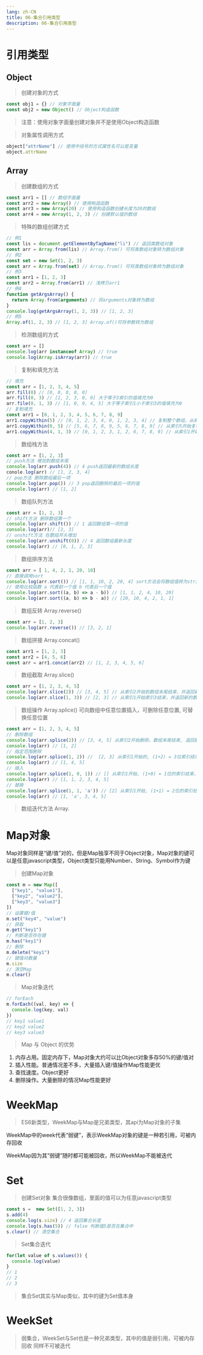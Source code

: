 ```yaml
---
lang: zh-CN
title: 06-集合引用类型
description: 06-集合引用类型
---
```


# 引用类型
## Object
>创建对象的方式 
```js
const obj1 = {} // 对象字面量
const obj2 = new Object() // Object构造函数
```
>注意：使用对象字面量创建对象并不是使用Object构造函数 

> 对象属性调用方式
```js
object["attrName"] // 使用中括号的方式属性名可以是变量
object.attrName
```
## Array
> 创建数组的方式 
```js
const arr1 = [] // 数组字面量
const arr2 = new Array() // 使用构造函数
const arr3 = new Array(20) // 使用构造函数创建长度为20的数组
const arr4 = new Array(1, 2, 3) // 创建默认值的数组
```
> 特殊的数组创建方式
```js
// 例1
const lis = document.getElementByTagName("li") // 返回类数组对象
const arr = Array.from(lis) // Array.from() 可将类数组对象转为数组对象
// 例2
const set = new Set(1, 2, 3)
const arr = Array.from(set) // Array.from() 可将类数组对象转为数组对象
// 例3
const arr1 = [1, 2, 3]
const arr2 = Array.from(arr1) // 浅拷贝arr1
// 例4
function getArgsArray() {
  return Array.from(arguments) // 将arguments对象转为数组
}
console.log(getArgsArray(1, 2, 3)) // [1, 2, 3]
// 例5
Array.of(1, 2, 3) // [1, 2, 3] Array.of()可将参数转为数组
```
> 检测数组的方式
```js
const arr = []
console.log(arr instanceof Array) // true
console.log(Array.isArray(arr)) // true
```
> 复制和填充方法
```js
// 填充
const arr = [1, 2, 3, 4, 5]
arr.fill(0) // [0, 0, 0, 0, 0]
arr.fill(0, 3) // [1, 2, 3, 0, 0] 大于等于3索引的值填充为0
arr.file(0, 1, 3) // [1, 0, 0, 4, 5] 大于等于索引1小于索引3的值填充为0
// 复制填充
const arr1 = [0, 1, 2, 3, 4, 5, 6, 7, 8, 9]
arr1.copyWithin(5) // [0, 1, 2, 3, 4, 0, 1, 2, 3, 4] // 复制整个数组，从索引5开始按索引开始复制填充，直到源数组的边界
arr1.copyWithin(0, 5) // [5, 6, 7, 8, 9, 5, 6, 7, 8, 9] // 从索引5开始复制，从索引0开始复制填充，直至复制完成
arr1.copyWithin(4, 1, 3) // [0, 1, 2, 3, 1, 2, 6, 7, 8, 9] // 从索引1开始复制到索引3结束复制，从索引0=4开始复制填充，直至复制完成
```
> 数组栈方法
```js
const arr = [1, 2, 3]
// push方法 增加到数组末尾
console.log(arr.push(4)) // 4 push返回最新的数组长度
conole.log(arr) // [1, 2, 3, 4]
// pop方法 删除数组最后一项
console.log(arr.pop()) // 3 pop返回删除的最后一项的值
console.log(arr) // [1, 2]
```
> 数组队列方法
```js
const arr = [1, 2, 3]
// shift方法 删除数组第一个
console.log(arr.shift()) // 1 返回数组第一项的值
console.log(arr)// [2, 3]
// unshift方法 在数组开头增加
console.log(arr.unshift(0)) // 4 返回数组最新长度
console.log(arr) // [0, 1, 2, 3]
```
> 数组排序方法
```js
const arr = [ 1, 4, 2, 1, 20, 10]
// 直接调用sort
console.log(arr.sort()) // [1, 1, 10, 2, 20, 4] sort方法会将数组值转为string比较
// 使用比较函数 a 代表前一个值 b 代表后一个值 
console.log(arr.sort((a, b) => a - b)) // [1, 1, 2, 4, 10, 20]
console.log(arr.sort((a, b) => b - a)) // [20, 10, 4, 2, 1, 1]
```
> 数组反转 Array.reverse()
```js
const arr = [1, 2, 3]
console.log(arr.reverse()) // [3, 2, 1]
```
> 数组拼接 Array.concat()
```js
const arr1 = [1, 2, 3] 
const arr2 = [4, 5, 6]
const arr = arr1.concat(arr2) // [1, 2, 3, 4, 5, 6]
```
> 数组截取 Array.slice()
```js
const arr = [1, 2, 3, 4, 5]
console.log(arr.slice(2)) // [3, 4, 5] // 从索引2开始到数组末尾结束，并返回新的数组
console.log(arr.slice(1, 3)) // [2, 3] // 从索引1开始索引3结束，并返回新的数组
```
> 数组操作 Array.splice() 可向数组中任意位置插入，可删除任意位置, 可替换任意位置
```js
const arr = [1, 2, 3, 4, 5]
// 删除数组
console.log(arr.splice(2)) // [3, 4, 5] 从索引2开始删除，数组末尾结束, 返回删除项的数组
console.log(arr) // [1, 2]
// 指定范围删除
console.log(arr.splice(1, 2)) //  [2, 3] 从索引1开始的, (1+2) = 3位索引结束，返回删除项的数组
console.log(arr) // [1, 4, 5]
// 插入
console.log(arr.splice(1, 0, 1)) // [] 从索引1开始, (1+0) = 1位的索引结束，并插入值1 // 1 -> 1 + 0 中间没有元素，所以空数组
console.log(arr) // [1, 1, 2, 3, 4, 5]
// 替换
console.log(arr.splice(1, 1, 'a')) // [2] 从索引1开始, (1+1) = 2位的索引结束，并插入值1 // 1 -> 1 + 1 中间为索引1的值2，所以[2]
console.log(arr) // [1, 'a', 3, 4, 5]
```
> 数组迭代方法 
Array.


# Map对象 
Map对象同样是“键/值”对的，但是Map独享不同于Object对象，Map对象的键可以是任意javascript类型，Object类型只能用Number、String、Symbol作为键
> 创建Map对象
```js
const m = new Map([
  ["key1", "value1"],
  ["key2", "value2"],
  ["key3", "value3"]
])
// 设置键/值
m.set("key4", "value")
// 获取
m.get("key1")
// 判断是否存在键
m.has("key1")
// 删除
m.delete("key1")
// 键值对数量
m.size
// 清空Map
m.clear()
```
> Map对象迭代
```js
// forEach
m.forEach((val, key) => {
  console.log(key, val)
})
// key1 value1
// key2 value2
// key3 value3
```
> Map 与 Object 的优势
1. 内存占用。固定内存下，Map对象大约可以比Object对象多存50%的键/值对
2. 插入性能。普通情况差不多，大量插入键/值操作Map性能更优
3. 查找速度。Object更好
4. 删除操作。大量删除的情况Map性能更好

# WeekMap 
> ES6新类型，WeekMap与Map是兄弟类型，其api为Map对象的子集

WeekMap中的week代表“弱键”，表示WeekMap对象的键是一种若引用，可被内存回收

WeekMap因为其“弱键”随时都可能被回收，所以WeekMap不能被迭代

# Set
> 创建Set对象 
集合很像数组，里面的值可以为任意javascript类型
```js
const s =  new Set([1, 2, 3])
s.add(4)
console.log(s.size) // 4 返回集合长度
console.log(s.has(5)) // false 判断值5是否在集合中
s.clear() // 清空集合

```
> Set集合迭代
```js
for(let value of s.values()) {
  console.log(value)
}
// 1
// 2
// 3
```
> 集合Set其实与Map类似，其中的键为Set值本身
# WeekSet 
> 弱集合，WeekSet与Set也是一种兄弟类型，其中的值是弱引用，可被内存回收
> 同样不可被迭代
